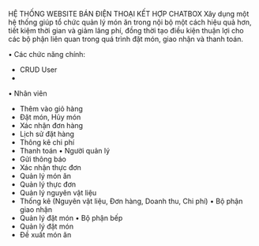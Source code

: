 HỆ THỐNG WEBSITE BÁN ĐIỆN THOẠI KẾT HỢP CHATBOX
Xây dụng một hệ thống giúp tổ chức quản lý món ăn trong nội bộ một cách hiệu quả hơn, tiết kiệm thời gian và giảm lãng phí, đồng thời tạo điều kiện thuận lợi cho các bộ phận liên quan trong quá trình đặt món, giao nhận và thanh toán.

•	Các chức năng chính:
-	CRUD User
-	
• Nhân viên
-	Thêm vào giỏ hàng
-	Đặt món, Hủy món
-	Xác nhận đơn hàng
-	Lịch sử đặt hàng
-	Thông kê chi phí
-	Thanh toán
• Người quản lý
-	Gửi thông báo
-	Xác nhận thực đơn 
-	Quản lý món ăn 
-	Quản lý thực đơn
-	Quản lý nguyên vật liệu 
-	Thống kê (Nguyên vật liệu, Đơn hàng, Doanh thu, Chi phí)
• Bộ phận giao nhận 
-	Quản lý đặt món
• Bộ phận bếp 
-	Quản lý đặt món
-	Đề xuất món ăn

